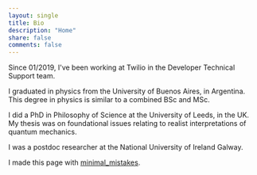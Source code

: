 ```yaml
---
layout: single
title: Bio
description: "Home"
share: false
comments: false
---
```


Since 01/2019, I've been working at Twilio in the Developer Technical Support team.

I graduated in physics from the University of Buenos Aires, in Argentina. This degree in physics is similar to a combined BSc and MSc.

I did a PhD in Philosophy of Science at the University of Leeds, in the UK. My thesis was on foundational issues relating to realist interpretations of quantum mechanics.

I was a postdoc researcher at the National University of Ireland Galway. 

I made this page with [minimal_mistakes](https://mmistakes.github.io/minimal-mistakes/).
